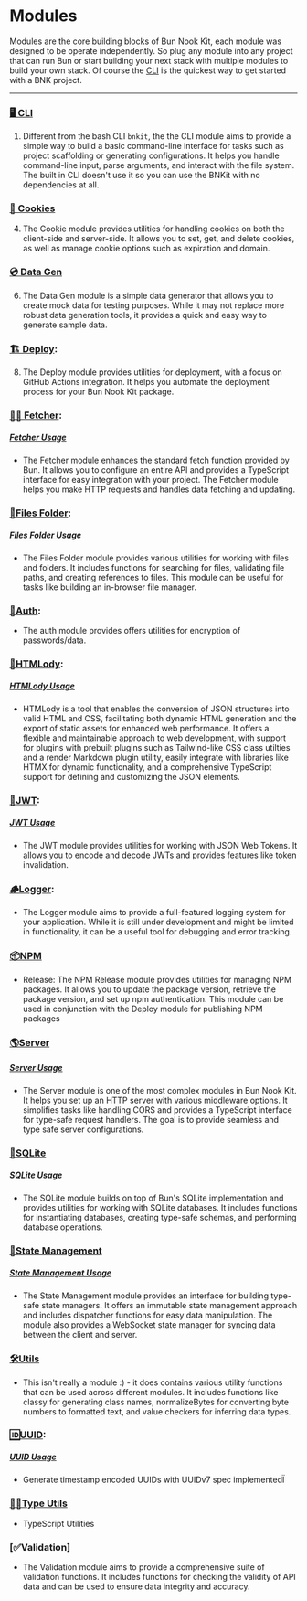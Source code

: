 # Modules
Modules are the core building blocks of Bun Nook Kit, each module was designed to be operate independently. So plug any module into any project that can run Bun or start building your next stack with multiple modules to build your own stack. Of course the [CLI](bnk-cli/bnk-cli-readme) is the quickest way to get started with a BNK project.

---
### [🖥️ CLI](readmes/cli.md)
1. Different from the bash CLI `bnkit`, the the CLI module aims to provide a simple way to build a basic command-line interface for tasks such as project scaffolding or generating configurations. It helps you handle command-line input, parse arguments, and interact with the file system. The  built in CLI doesn't use it so you can use the BNKit with no dependencies at all.

### [🍪 Cookies](readmes/cookies.md)
4. The Cookie module provides utilities for handling cookies on both the client-side and server-side. It allows you to set, get, and delete cookies, as well as manage cookie options such as expiration and domain.

### [💿 Data Gen](readmes/data-gen.md)
6. The Data Gen module is a simple data generator that allows you to create mock data for testing purposes. While it may not replace more robust data generation tools, it provides a quick and easy way to generate sample data.

### [🏗️ Deploy](readmes/deploy.md):
8. The Deploy module provides utilities for deployment, with a focus on GitHub Actions integration. It helps you automate the deployment process for your Bun Nook Kit package.

### [🐶🦴 Fetcher](readmes/fetcher.md):
##### [Fetcher Usage](usage/fetcher-usage.md) 
- The Fetcher module enhances the standard fetch function provided by Bun. It allows you to configure an entire API and provides a TypeScript interface for easy integration with your project. The Fetcher module helps you make HTTP requests and handles data fetching and updating.


### [📂Files Folder](readmes/files-folder.md):
##### [Files Folder Usage](usage/files-folders-usage.md)
- The Files Folder module provides various utilities for working with files and folders. It includes functions for searching for files, validating file paths, and creating references to files. This module can be useful for tasks like building an in-browser file manager.

### [🔐Auth](readmes/auth.md):
- The auth module provides offers utilities for encryption of passwords/data.

### [📜HTMLody](readmes/htmlody.md):
##### [HTMLody Usage](usage/htmlody-usage.md)
- HTMLody is a tool that enables the conversion of JSON structures into valid HTML and CSS, facilitating both dynamic HTML generation and the export of static assets for enhanced web performance. It offers a flexible and maintainable approach to web development, with support for plugins with prebuilt plugins such as Tailwind-like CSS class utilties and a render Markdown plugin utility, easily integrate with libraries like HTMX for dynamic functionality, and a comprehensive TypeScript support for defining and customizing the JSON elements.

### [🔎JWT](readmes/jwt.md):
##### [JWT Usage](usage/jwt-usage.md)
-  The JWT module provides utilities for working with JSON Web Tokens. It allows you to encode and decode JWTs and provides features like token invalidation.

### [🪵Logger](readmes/logger.md):
- The Logger module aims to provide a full-featured logging system for your application. While it is still under development and might be limited in functionality, it can be a useful tool for debugging and error tracking.

### [📦NPM](readmes/npm-release.md)
- Release: The NPM Release module provides utilities for managing NPM packages. It allows you to update the package version, retrieve the package version, and set up npm authentication. This module can be used in conjunction with the Deploy module for publishing NPM packages

### [🌎Server](readmes/server.md)
##### [Server Usage](usage/server-usage.md)
- The Server module is one of the most complex modules in Bun Nook Kit. It helps you set up an HTTP server with various middleware options. It simplifies tasks like handling CORS and provides a TypeScript interface for type-safe request handlers. The goal is to provide seamless and type safe server configurations.

### [📝SQLite](readmes/sqlite.md)
##### [SQLite Usage](usage/sqlite-usage.md)
- The SQLite module builds on top of Bun's SQLite implementation and provides utilities for working with SQLite databases. It includes functions for instantiating databases, creating type-safe schemas, and performing database operations.

###  [🔄State Management](readmes/state.md)
##### [State Management Usage](usage/state-usage.md)
- The State Management module provides an interface for building type-safe state managers. It offers an immutable state management approach and includes dispatcher functions for easy data manipulation. The module also provides a WebSocket state manager for syncing data between the client and server.

###  [🛠️Utils](readmes/utils.md)
- This isn't really a module :) - it does contains various utility functions that can be used across different modules. It includes functions like classy for generating class names, normalizeBytes for converting byte numbers to formatted text, and value checkers for inferring data types.

### [🆔UUID](readmes/uuid.md):
##### [UUID Usage](usage/uuid-usage.md)
- Generate timestamp encoded UUIDs with UUIDv7 spec implementedÏ

### [🧙‍♂️Type Utils](readmes/type-utils.md)
- TypeScript Utilities

### [✅Validation]
- The Validation module aims to provide a comprehensive suite of validation functions. It includes functions for checking the validity of API data and can be used to ensure data integrity and accuracy.